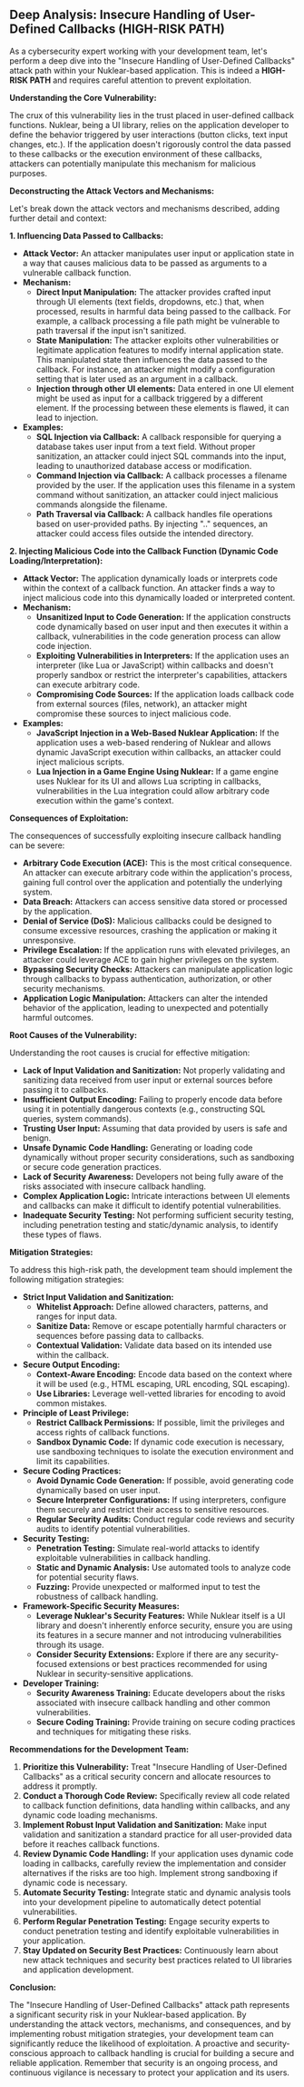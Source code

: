 ## Deep Analysis: Insecure Handling of User-Defined Callbacks (HIGH-RISK PATH)

As a cybersecurity expert working with your development team, let's perform a deep dive into the "Insecure Handling of User-Defined Callbacks" attack path within your Nuklear-based application. This is indeed a **HIGH-RISK PATH** and requires careful attention to prevent exploitation.

**Understanding the Core Vulnerability:**

The crux of this vulnerability lies in the trust placed in user-defined callback functions. Nuklear, being a UI library, relies on the application developer to define the behavior triggered by user interactions (button clicks, text input changes, etc.). If the application doesn't rigorously control the data passed to these callbacks or the execution environment of these callbacks, attackers can potentially manipulate this mechanism for malicious purposes.

**Deconstructing the Attack Vectors and Mechanisms:**

Let's break down the attack vectors and mechanisms described, adding further detail and context:

**1. Influencing Data Passed to Callbacks:**

* **Attack Vector:** An attacker manipulates user input or application state in a way that causes malicious data to be passed as arguments to a vulnerable callback function.
* **Mechanism:**
    * **Direct Input Manipulation:**  The attacker provides crafted input through UI elements (text fields, dropdowns, etc.) that, when processed, results in harmful data being passed to the callback. For example, a callback processing a file path might be vulnerable to path traversal if the input isn't sanitized.
    * **State Manipulation:** The attacker exploits other vulnerabilities or legitimate application features to modify internal application state. This manipulated state then influences the data passed to the callback. For instance, an attacker might modify a configuration setting that is later used as an argument in a callback.
    * **Injection through other UI elements:**  Data entered in one UI element might be used as input for a callback triggered by a different element. If the processing between these elements is flawed, it can lead to injection.
* **Examples:**
    * **SQL Injection via Callback:** A callback responsible for querying a database takes user input from a text field. Without proper sanitization, an attacker could inject SQL commands into the input, leading to unauthorized database access or modification.
    * **Command Injection via Callback:** A callback processes a filename provided by the user. If the application uses this filename in a system command without sanitization, an attacker could inject malicious commands alongside the filename.
    * **Path Traversal via Callback:** A callback handles file operations based on user-provided paths. By injecting ".." sequences, an attacker could access files outside the intended directory.

**2. Injecting Malicious Code into the Callback Function (Dynamic Code Loading/Interpretation):**

* **Attack Vector:** The application dynamically loads or interprets code within the context of a callback function. An attacker finds a way to inject malicious code into this dynamically loaded or interpreted content.
* **Mechanism:**
    * **Unsanitized Input to Code Generation:** If the application constructs code dynamically based on user input and then executes it within a callback, vulnerabilities in the code generation process can allow code injection.
    * **Exploiting Vulnerabilities in Interpreters:** If the application uses an interpreter (like Lua or JavaScript) within callbacks and doesn't properly sandbox or restrict the interpreter's capabilities, attackers can execute arbitrary code.
    * **Compromising Code Sources:** If the application loads callback code from external sources (files, network), an attacker might compromise these sources to inject malicious code.
* **Examples:**
    * **JavaScript Injection in a Web-Based Nuklear Application:** If the application uses a web-based rendering of Nuklear and allows dynamic JavaScript execution within callbacks, an attacker could inject malicious scripts.
    * **Lua Injection in a Game Engine Using Nuklear:** If a game engine uses Nuklear for its UI and allows Lua scripting in callbacks, vulnerabilities in the Lua integration could allow arbitrary code execution within the game's context.

**Consequences of Exploitation:**

The consequences of successfully exploiting insecure callback handling can be severe:

* **Arbitrary Code Execution (ACE):** This is the most critical consequence. An attacker can execute arbitrary code within the application's process, gaining full control over the application and potentially the underlying system.
* **Data Breach:** Attackers can access sensitive data stored or processed by the application.
* **Denial of Service (DoS):** Malicious callbacks could be designed to consume excessive resources, crashing the application or making it unresponsive.
* **Privilege Escalation:** If the application runs with elevated privileges, an attacker could leverage ACE to gain higher privileges on the system.
* **Bypassing Security Checks:** Attackers can manipulate application logic through callbacks to bypass authentication, authorization, or other security mechanisms.
* **Application Logic Manipulation:** Attackers can alter the intended behavior of the application, leading to unexpected and potentially harmful outcomes.

**Root Causes of the Vulnerability:**

Understanding the root causes is crucial for effective mitigation:

* **Lack of Input Validation and Sanitization:**  Not properly validating and sanitizing data received from user input or external sources before passing it to callbacks.
* **Insufficient Output Encoding:** Failing to properly encode data before using it in potentially dangerous contexts (e.g., constructing SQL queries, system commands).
* **Trusting User Input:** Assuming that data provided by users is safe and benign.
* **Unsafe Dynamic Code Handling:**  Generating or loading code dynamically without proper security considerations, such as sandboxing or secure code generation practices.
* **Lack of Security Awareness:** Developers not being fully aware of the risks associated with insecure callback handling.
* **Complex Application Logic:**  Intricate interactions between UI elements and callbacks can make it difficult to identify potential vulnerabilities.
* **Inadequate Security Testing:**  Not performing sufficient security testing, including penetration testing and static/dynamic analysis, to identify these types of flaws.

**Mitigation Strategies:**

To address this high-risk path, the development team should implement the following mitigation strategies:

* **Strict Input Validation and Sanitization:**
    * **Whitelist Approach:** Define allowed characters, patterns, and ranges for input data.
    * **Sanitize Data:** Remove or escape potentially harmful characters or sequences before passing data to callbacks.
    * **Contextual Validation:** Validate data based on its intended use within the callback.
* **Secure Output Encoding:**
    * **Context-Aware Encoding:** Encode data based on the context where it will be used (e.g., HTML escaping, URL encoding, SQL escaping).
    * **Use Libraries:** Leverage well-vetted libraries for encoding to avoid common mistakes.
* **Principle of Least Privilege:**
    * **Restrict Callback Permissions:** If possible, limit the privileges and access rights of callback functions.
    * **Sandbox Dynamic Code:** If dynamic code execution is necessary, use sandboxing techniques to isolate the execution environment and limit its capabilities.
* **Secure Coding Practices:**
    * **Avoid Dynamic Code Generation:** If possible, avoid generating code dynamically based on user input.
    * **Secure Interpreter Configurations:** If using interpreters, configure them securely and restrict their access to sensitive resources.
    * **Regular Security Audits:** Conduct regular code reviews and security audits to identify potential vulnerabilities.
* **Security Testing:**
    * **Penetration Testing:** Simulate real-world attacks to identify exploitable vulnerabilities in callback handling.
    * **Static and Dynamic Analysis:** Use automated tools to analyze code for potential security flaws.
    * **Fuzzing:** Provide unexpected or malformed input to test the robustness of callback handling.
* **Framework-Specific Security Measures:**
    * **Leverage Nuklear's Security Features:** While Nuklear itself is a UI library and doesn't inherently enforce security, ensure you are using its features in a secure manner and not introducing vulnerabilities through its usage.
    * **Consider Security Extensions:** Explore if there are any security-focused extensions or best practices recommended for using Nuklear in security-sensitive applications.
* **Developer Training:**
    * **Security Awareness Training:** Educate developers about the risks associated with insecure callback handling and other common vulnerabilities.
    * **Secure Coding Training:** Provide training on secure coding practices and techniques for mitigating these risks.

**Recommendations for the Development Team:**

1. **Prioritize this Vulnerability:** Treat "Insecure Handling of User-Defined Callbacks" as a critical security concern and allocate resources to address it promptly.
2. **Conduct a Thorough Code Review:**  Specifically review all code related to callback function definitions, data handling within callbacks, and any dynamic code loading mechanisms.
3. **Implement Robust Input Validation and Sanitization:**  Make input validation and sanitization a standard practice for all user-provided data before it reaches callback functions.
4. **Review Dynamic Code Handling:** If your application uses dynamic code loading in callbacks, carefully review the implementation and consider alternatives if the risks are too high. Implement strong sandboxing if dynamic code is necessary.
5. **Automate Security Testing:** Integrate static and dynamic analysis tools into your development pipeline to automatically detect potential vulnerabilities.
6. **Perform Regular Penetration Testing:** Engage security experts to conduct penetration testing and identify exploitable vulnerabilities in your application.
7. **Stay Updated on Security Best Practices:** Continuously learn about new attack techniques and security best practices related to UI libraries and application development.

**Conclusion:**

The "Insecure Handling of User-Defined Callbacks" attack path represents a significant security risk in your Nuklear-based application. By understanding the attack vectors, mechanisms, and consequences, and by implementing robust mitigation strategies, your development team can significantly reduce the likelihood of exploitation. A proactive and security-conscious approach to callback handling is crucial for building a secure and reliable application. Remember that security is an ongoing process, and continuous vigilance is necessary to protect your application and its users.
